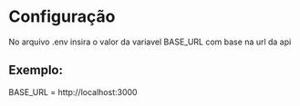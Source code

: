 # Configuração

No arquivo .env insira o valor da variavel BASE_URL com base na url da api

## Exemplo:

BASE_URL = http://localhost:3000

